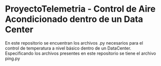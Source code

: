 # ProyectoTelemetria - Control de Aire Acondicionado dentro de un Data Center

En este repositorio se encuentran los archivos .py necesarios para el control de temperatura a nivel básico dentro de un DataCenter.
Especificando los archivos presentes en este repositorio se tiene el archivo ping.py
